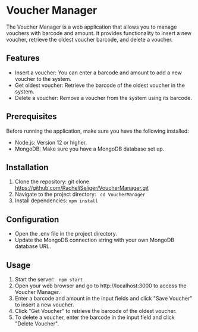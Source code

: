 # Voucher Manager

The Voucher Manager is a web application that allows you to manage vouchers with barcode and amount. It provides functionality to insert a new voucher, retrieve the oldest voucher barcode, and delete a voucher.

## Features
* Insert a voucher: You can enter a barcode and amount to add a new voucher to the system.
* Get oldest voucher: Retrieve the barcode of the oldest voucher in the system.
* Delete a voucher: Remove a voucher from the system using its barcode.

 ## Prerequisites

Before running the application, make sure you have the following installed:
* Node.js: Version 12 or higher.
* MongoDB: Make sure you have a MongoDB database set up.

## Installation
1. Clone the repository: git clone https://github.com/RacheliSeliger/VoucherManager.git
2. Navigate to the project directory: ``` cd VoucherManager```
3. Install dependencies: ``` npm install ```




## Configuration
* Open the .env file in the project directory.
* Update the MongoDB connection string with your own MongoDB database URL.


## Usage
1. Start the server: ``` npm start```
2. Open your web browser and go to http://localhost:3000 to access the Voucher Manager.
3. Enter a barcode and amount in the input fields and click "Save Voucher" to insert a new voucher.
4. Click "Get Voucher" to retrieve the barcode of the oldest voucher.
5. To delete a voucher, enter the barcode in the input field and click "Delete Voucher".

